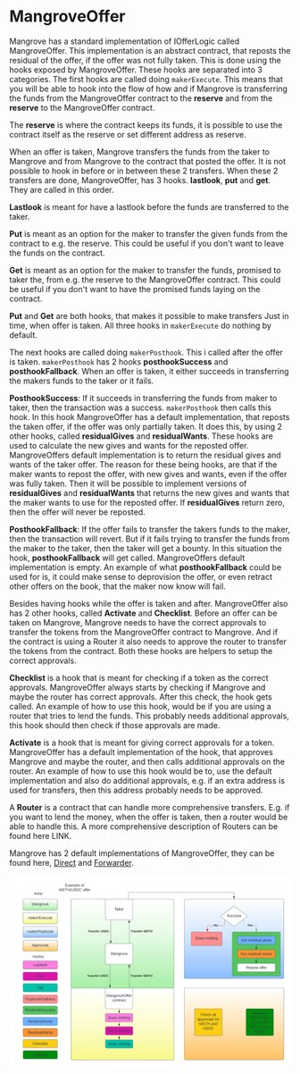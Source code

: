 # MangroveOffer

Mangrove has a standard implementation of IOfferLogic <!-- FIXME: link to IOfferLogic description-->called MangroveOffer. This implementation is an abstract contract, that reposts the residual of the offer, if the offer was not fully taken. This is done using the hooks exposed by MangroveOffer. These hooks are separated into 3 categories. The first hooks are called doing `makerExecute`. This means that you will be able to hook into the flow of how and if Mangrove is transferring the funds from the MangroveOffer contract to the **reserve** and from the **reserve** to the MangroveOffer contract.

The **reserve** is where the contract keeps its funds, it is possible to use the contract itself as the reserve or set different address as reserve.

When an offer is taken, Mangrove transfers the funds from the taker to Mangrove and from Mangrove to the contract that posted the offer. It is not possible to hook in before or in between these 2 transfers. When these 2 transfers are done, MangroveOffer, has 3 hooks. **lastlook**, **put** and **get**. They are called in this order.

**Lastlook** is meant for have a lastlook before the funds are transferred to the taker. <!--  (FIXME: maybe and example).-->

**Put** is meant as an option for the maker to transfer the given funds from the contract to e.g. the reserve. This could be useful if you don't want to leave the funds on the contract.

**Get** is meant as an option for the maker to transfer the funds, promised to taker the, from e.g. the reserve to the MangroveOffer contract. This could be useful if you don't want to have the promised funds laying on the contract.

**Put** and **Get** are both hooks, that makes it possible to make transfers Just in time, when offer is taken. All three hooks in `makerExecute` do nothing by default.

The next hooks are called doing `makerPosthook`. This i called after the offer is taken. `makerPosthook` has 2 hooks **posthookSuccess** and **posthookFallback**. When an offer is taken, it either succeeds in transferring the makers funds to the taker or it fails.

**PosthookSuccess**: If it succeeds in transferring the funds from maker to taker, then the transaction was a success. `makerPosthook` then calls this hook. In this hook MangroveOffer has a default implementation, that reposts the taken offer, if the offer was only partially taken. It does this, by using 2 other hooks, called **residualGives** and **residualWants**. These hooks are used to calculate the new gives and wants for the reposted offer. MangroveOffers default implementation is to return the residual gives and wants of the taker offer. The reason for these being hooks, are that if the maker wants to repost the offer, with new gives and wants, even if the offer was fully taken. Then it will be possible to implement versions of **residualGives** and **residualWants** that returns the new gives and wants that the maker wants to use for the reposted offer. If **residualGives** return zero, then the offer will never be reposted.

**PosthookFallback**:  If the offer fails to transfer the takers funds to the maker, then the transaction will revert. But if it fails trying to transfer the funds from the maker to the taker, then the taker will get a bounty.<!--  link to bounty descriptionFIXME:--> In this situation the hook, **posthookFallback** will get called. MangroveOffers default implementation is empty. An example of what **posthookFallback** could be used for is, it could make sense to deprovision <!--FIXME: link to some kind of description --> the offer, or even retract other offers on the book, that the maker now know will fail. <!-- FIXME: maybe link to doc of Ghost?-->

Besides having hooks while the offer is taken and after. MangroveOffer also has 2 other hooks, called **Activate** and **Checklist**. Before an offer can be taken on Mangrove, Mangrove needs to have the correct approvals to transfer the tokens from the MangroveOffer contract to Mangrove. And if the contract is using a Router <!-- FIXME: link to router description --> it also needs to approve the router to transfer the tokens from the contract. Both these hooks are helpers to setup the correct approvals.

**Checklist** is a hook that is meant for checking if a token as the correct approvals. MangroveOffer always starts by checking if Mangrove and maybe the router has correct approvals. After this check, the hook gets called. An example of how to use this hook, would be if you are using a router that tries to lend the funds. This probably needs additional approvals, this hook should then check if those approvals are made.  <!-- FIXME: would it be possible to make checklist from both the maker and taker side. -->

**Activate** is a hook that is meant for giving correct approvals for a token. MangroveOffer has a default implementation of the hook, that approves Mangrove and maybe the router, and then calls additional approvals on the router. An example of how to use this hook would be to, use the default implementation and also do additional approvals, e.g. if an extra address is used for transfers, then this address probably needs to be approved. <!--FIXME: Should link to a more comprehensive description of routers. -->

A **Router** is a contract that can handle more comprehensive transfers. E.g. if you want to lend the money, when the offer is taken, then a router would be able to handle this. A more comprehensive description of Routers can be found here LINK. <!--FIXME: Link to router description-->

Mangrove has 2 default implementations of MangroveOffer, they can be found here, [Direct](Direct.md) and [Forwarder](Forwarder.md).

![Flow of taking a offer made by MangroveOffer](../.gitbook/assets/MangroveOffer.png)
